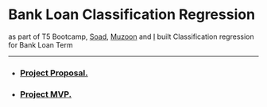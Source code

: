 # Bank Loan Classification Regression
as part of T5 Bootcamp, [Soad](https://github.com/SoaadM), [Muzoon](https://github.com/Muzoon213) and [I](https://github.com/iamal95) built Classification regression for Bank Loan Term

---


- ### [Project Proposal.](https://github.com/iamal95/Bank_Loan_classification/blob/main/Documents/Proposal.md)
- ### [Project MVP.](https://github.com/iamal95/Bank-Loan-classification/blob/main/Documents/MVP.md)
